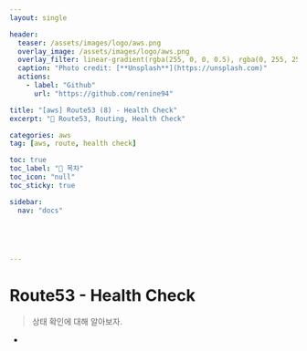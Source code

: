 ```yaml
---
layout: single

header:
  teaser: /assets/images/logo/aws.png
  overlay_image: /assets/images/logo/aws.png
  overlay_filter: linear-gradient(rgba(255, 0, 0, 0.5), rgba(0, 255, 255, 0.5))
  caption: "Photo credit: [**Unsplash**](https://unsplash.com)"
  actions:
    - label: "Github"
      url: "https://github.com/renine94"

title: "[aws] Route53 (8) - Health Check"
excerpt: "🚀 Route53, Routing, Health Check"

categories: aws
tag: [aws, route, health check]

toc: true
toc_label: "📕 목차"
toc_icon: "null"
toc_sticky: true

sidebar:
  nav: "docs"





---
```


# Route53 - Health Check

> 상태 확인에 대해 알아보자.



- 